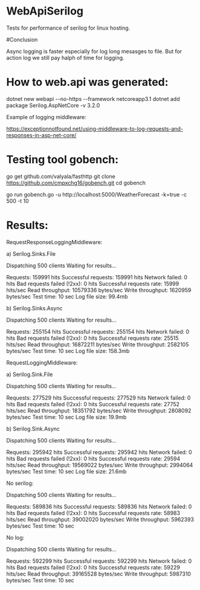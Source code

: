 # WebApiSerilog
Tests for performance of serilog for linux hosting. 

#Conclusion

Async logging is faster especially for log long mesasges to file. But for action log we still pay halph of time for logging.

# How to web.api was generated:

dotnet new webapi --no-https --framework netcoreapp3.1
dotnet add package Serilog.AspNetCore -v 3.2.0

Example of logging middleware:

https://exceptionnotfound.net/using-middleware-to-log-requests-and-responses-in-asp-net-core/

# Testing tool gobench:

go get github.com/valyala/fasthttp
git clone https://github.com/cmpxchg16/gobench.git
cd gobench

go run gobench.go  -u http://localhost:5000/WeatherForecast  -k=true -c 500 -t 10


# Results:

RequestResponseLoggingMiddleware:

a) Serilog.Sinks.File

Dispatching 500 clients
Waiting for results...

Requests:                           159991 hits
Successful requests:                159991 hits
Network failed:                          0 hits
Bad requests failed (!2xx):              0 hits
Successful requests rate:            15999 hits/sec
Read throughput:                  10579336 bytes/sec
Write throughput:                  1620959 bytes/sec
Test time:                              10 sec
Log file size: 				99.4mb

b) Serilog.Sinks.Async

Dispatching 500 clients
Waiting for results...

Requests:                           255154 hits
Successful requests:                255154 hits
Network failed:                          0 hits
Bad requests failed (!2xx):              0 hits
Successful requests rate:            25515 hits/sec
Read throughput:                  16872211 bytes/sec
Write throughput:                  2582105 bytes/sec
Test time:                              10 sec
Log file size: 				158.3mb
 	
RequestLoggingMiddleware:

a) Serilog.Sink.File

Dispatching 500 clients
Waiting for results...

Requests:                           277529 hits
Successful requests:                277529 hits
Network failed:                          0 hits
Bad requests failed (!2xx):              0 hits
Successful requests rate:            27752 hits/sec
Read throughput:                  18351792 bytes/sec
Write throughput:                  2808092 bytes/sec
Test time:                              10 sec
Log file size: 				19.9mb

b) Serilog.Sink.Async

Dispatching 500 clients
Waiting for results...

Requests:                           295942 hits
Successful requests:                295942 hits
Network failed:                          0 hits
Bad requests failed (!2xx):              0 hits
Successful requests rate:            29594 hits/sec
Read throughput:                  19569022 bytes/sec
Write throughput:                  2994064 bytes/sec
Test time:                              10 sec
Log file size: 				21.6mb

No serilog:

Dispatching 500 clients
Waiting for results...

Requests:                           589836 hits
Successful requests:                589836 hits
Network failed:                          0 hits
Bad requests failed (!2xx):              0 hits
Successful requests rate:            58983 hits/sec
Read throughput:                  39002020 bytes/sec
Write throughput:                  5962393 bytes/sec
Test time:                              10 sec

No log:

Dispatching 500 clients
Waiting for results...

Requests:                           592299 hits
Successful requests:                592299 hits
Network failed:                          0 hits
Bad requests failed (!2xx):              0 hits
Successful requests rate:            59229 hits/sec
Read throughput:                  39165528 bytes/sec
Write throughput:                  5987310 bytes/sec
Test time:                              10 sec
